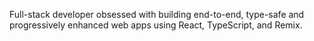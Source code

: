 Full-stack developer obsessed with building end-to-end, type-safe  and progressively enhanced web apps using React, TypeScript, and Remix.
